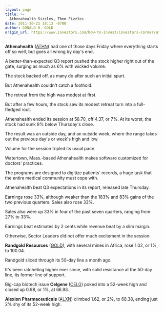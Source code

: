 ```yaml
---
layout: page
title: >-
  Athenahealth Sizzles, Then Fizzles
date: 2011-10-21 18:13 -0700
author: DONALD H. GOLD
origin_url: https://www.investors.com/how-to-invest/investors-corner/athenahealth-sizzles-then-fizzles
---
```





**Athenahealth** ([ATHN](https://research.investors.com/quote.aspx?symbol=ATHN)) had one of those days Friday where everything starts off so well, but goes all wrong by day's end.

  

A better-than-expected Q3 report pushed the stock higher right out of the gate, surging as much as 6% with wicked volume.

  

The stock backed off, as many do after such an initial spurt.

  

But Athenahealth couldn't catch a foothold.

  

The retreat from the high was modest at first.

  

But after a few hours, the stock saw its modest retreat turn into a full-fledged rout.

  

Athenahealth ended its session at 58.70, off 4.37, or 7%. At its worst, the stock had sunk 9% below Thursday's close.

  

The result was an outside day, and an outside week, where the range takes out the previous day's or week's high and low.

  

Volume for the session tripled its usual pace.

  

Watertown, Mass.-based Athenahealth makes software customized for doctors' practices.

  

The programs are designed to digitize patients' records, a huge task that the entire medical community must cope with.

  

Athenahealth beat Q3 expectations in its report, released late Thursday.

  

Earnings rose 33%, although weaker than the 183% and 83% gains of the two previous quarters. Sales also rose 33%.

  

Sales also were up 33% in four of the past seven quarters, ranging from 27% to 33%.

  

Earnings beat estimates by 2 cents while revenue beat by a slim margin.

  

Otherwise, Sector Leaders did not offer much excitement in the session.

  

**Randgold Resources** ([GOLD](https://research.investors.com/quote.aspx?symbol=GOLD)), with several mines in Africa, rose 1.02, or 1%, to 100.04.

  

Randgold sliced through its 50-day line a month ago.

  

It's been ratcheting higher ever since, with solid resistance at the 50-day line, its former line of support.

  

Big-cap biotech issue **Celgene** ([CELG](https://research.investors.com/quote.aspx?symbol=CELG)) poked into a 52-week high and closed up 0.98, or 1%, at 66.93.

  

**Alexion Pharmaceuticals** ([ALXN](https://research.investors.com/quote.aspx?symbol=ALXN)) climbed 1.62, or 2%, to 68.38, ending just 2% shy of its 52-week high.




